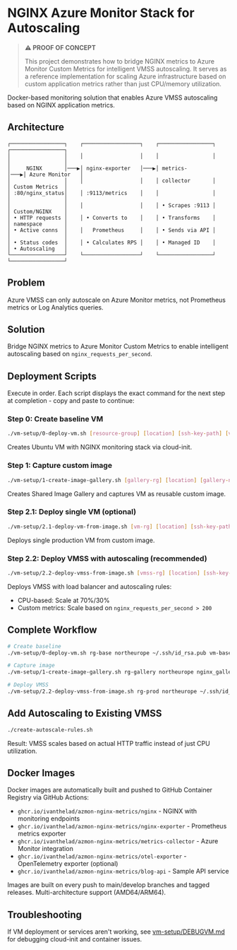 # NGINX Azure Monitor Stack for Autoscaling

> **⚠️ PROOF OF CONCEPT**
>
> This project demonstrates how to bridge NGINX metrics to Azure Monitor Custom Metrics for intelligent VMSS autoscaling. It serves as a reference implementation for scaling Azure infrastructure based on custom application metrics rather than just CPU/memory utilization.

Docker-based monitoring solution that enables Azure VMSS autoscaling based on NGINX application metrics.

## Architecture

```
┌─────────────────┐    ┌──────────────────┐    ┌─────────────────┐    ┌─────────────────┐
│                 │    │                  │    │                 │    │                 │
│     NGINX       │───▶│ nginx-exporter   │───▶│ metrics-        │───▶│ Azure Monitor   │
│                 │    │                  │    │ collector       │    │ Custom Metrics  │
│ :80/nginx_status│    │ :9113/metrics    │    │                 │    │                 │
│                 │    │                  │    │ • Scrapes :9113 │    │ Custom/NGINX    │
│ • HTTP requests │    │ • Converts to    │    │ • Transforms    │    │ namespace       │
│ • Active conns  │    │   Prometheus     │    │ • Sends via API │    │                 │
│ • Status codes  │    │ • Calculates RPS │    │ • Managed ID    │    │ • Autoscaling   │
└─────────────────┘    └──────────────────┘    └─────────────────┘    └─────────────────┘
```

## Problem

Azure VMSS can only autoscale on Azure Monitor metrics, not Prometheus metrics or Log Analytics queries.

## Solution

Bridge NGINX metrics to Azure Monitor Custom Metrics to enable intelligent autoscaling based on `nginx_requests_per_second`.

## Deployment Scripts

Execute in order. Each script displays the exact command for the next step at completion - copy and paste to continue:

### Step 0: Create baseline VM
```bash
./vm-setup/0-deploy-vm.sh [resource-group] [location] [ssh-key-path] [vm-name]
```
Creates Ubuntu VM with NGINX monitoring stack via cloud-init.

### Step 1: Capture custom image
```bash
./vm-setup/1-create-image-gallery.sh [gallery-rg] [location] [gallery-name] [source-vm-rg] [source-vm-name]
```
Creates Shared Image Gallery and captures VM as reusable custom image.

### Step 2.1: Deploy single VM (optional)
```bash
./vm-setup/2.1-deploy-vm-from-image.sh [vm-rg] [location] [ssh-key-path] [vm-name] [image-gallery-rg] [gallery-name]
```
Deploys single production VM from custom image.

### Step 2.2: Deploy VMSS with autoscaling (recommended)
```bash
./vm-setup/2.2-deploy-vmss-from-image.sh [vmss-rg] [location] [ssh-key-path] [vmss-name] [instance-count] [image-gallery-rg] [gallery-name]
```
Deploys VMSS with load balancer and autoscaling rules:
- CPU-based: Scale at 70%/30%
- Custom metrics: Scale based on `nginx_requests_per_second > 200`

## Complete Workflow

```bash
# Create baseline
./vm-setup/0-deploy-vm.sh rg-base northeurope ~/.ssh/id_rsa.pub vm-base

# Capture image
./vm-setup/1-create-image-gallery.sh rg-gallery northeurope nginx_gallery rg-base vm-base

# Deploy VMSS
./vm-setup/2.2-deploy-vmss-from-image.sh rg-prod northeurope ~/.ssh/id_rsa.pub vmss-prod 2 rg-gallery nginx_gallery
```

## Add Autoscaling to Existing VMSS

```bash
./create-autoscale-rules.sh
```

Result: VMSS scales based on actual HTTP traffic instead of just CPU utilization.

## Docker Images

Docker images are automatically built and pushed to GitHub Container Registry via GitHub Actions:

- `ghcr.io/ivanthelad/azmon-nginx-metrics/nginx` - NGINX with monitoring endpoints
- `ghcr.io/ivanthelad/azmon-nginx-metrics/nginx-exporter` - Prometheus metrics exporter
- `ghcr.io/ivanthelad/azmon-nginx-metrics/metrics-collector` - Azure Monitor integration
- `ghcr.io/ivanthelad/azmon-nginx-metrics/otel-exporter` - OpenTelemetry exporter (optional)
- `ghcr.io/ivanthelad/azmon-nginx-metrics/blog-api` - Sample API service

Images are built on every push to main/develop branches and tagged releases. Multi-architecture support (AMD64/ARM64).

## Troubleshooting

If VM deployment or services aren't working, see [vm-setup/DEBUGVM.md](vm-setup/DEBUGVM.md) for debugging cloud-init and container issues.